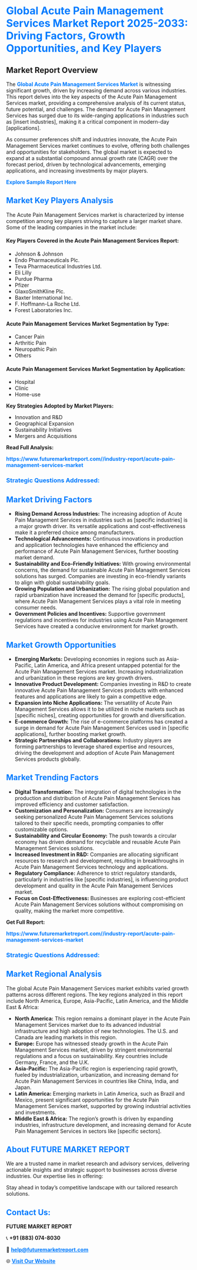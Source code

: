 <h1 style="color: #007BFF;">Global Acute Pain Management Services Market Report 2025-2033: Driving Factors, Growth Opportunities, and Key Players</h1>

<section id="overview">
<h2>Market Report Overview</h2>
<p>The <a href="https://www.futuremarketreport.com//industry-report/acute-pain-management-services-market" style="color: #007BFF; text-decoration: none;"><strong>Global Acute Pain Management Services Market</strong></a> is witnessing significant growth, driven by increasing demand across various industries. This report delves into the key aspects of the Acute Pain Management Services market, providing a comprehensive analysis of its current status, future potential, and challenges. The demand for Acute Pain Management Services has surged due to its wide-ranging applications in industries such as [insert industries], making it a critical component in modern-day [applications].</p>
<p>As consumer preferences shift and industries innovate, the Acute Pain Management Services market continues to evolve, offering both challenges and opportunities for stakeholders. The global market is expected to expand at a substantial compound annual growth rate (CAGR) over the forecast period, driven by technological advancements, emerging applications, and increasing investments by major players.</p>
</section>

<section id="overview">
<p><a href="https://www.futuremarketreport.com//request-sample/reportId=79927" style="color: #007BFF; text-decoration: none;"><strong>Explore Sample Report Here</strong></a></p>
</section>

<section id="key-players">
<h2 style="color: #007BFF;">Market Key Players Analysis</h2>
<p>The Acute Pain Management Services market is characterized by intense competition among key players striving to capture a larger market share. Some of the leading companies in the market include:</p>
<h4>Key Players Covered in the Acute Pain Management Services Report:</h4>
<ul><li>Johnson &amp; Johnson</li><li>Endo Pharmaceuticals Plc.</li><li>Teva Pharmaceutical Industries Ltd.</li><li>Eli Lilly</li><li>Purdue Pharma</li><li>Pfizer</li><li>GlaxoSmithKline Plc.</li><li>Baxter International Inc.</li><li>F. Hoffmann-La Roche Ltd.</li><li>Forest Laboratories Inc.</li></ul>
<h4>Acute Pain Management Services Market Segmentation by Type:</h4>
<ul><li>Cancer Pain</li><li>Arthritic Pain</li><li>Neuropathic Pain</li><li>Others</li></ul>

<h4>Acute Pain Management Services Market Segmentation by Application:</h4>
<ul><li>Hospital</li><li>Clinic</li><li>Home-use</li></ul>
<p><strong>Key Strategies Adopted by Market Players:</strong></p>
<ul>
<li>Innovation and R&D</li>
<li>Geographical Expansion</li>
<li>Sustainability Initiatives</li>
<li>Mergers and Acquisitions</li>
</ul>
</section>

<section>
<p><strong>Read Full Analysis: </strong></p><a href="https://www.futuremarketreport.com//industry-report/acute-pain-management-services-market" style="color: #007BFF; text-decoration: none;"><strong>https://www.futuremarketreport.com//industry-report/acute-pain-management-services-market</strong></a>
<h3 style="color: #007BFF;">Strategic Questions Addressed:</h3>
</section>

<section id="driving-factors">
<h2 style="color: #007BFF;">Market Driving Factors</h2>
<ul>
<li><strong>Rising Demand Across Industries:</strong> The increasing adoption of Acute Pain Management Services in industries such as [specific industries] is a major growth driver. Its versatile applications and cost-effectiveness make it a preferred choice among manufacturers.</li>
<li><strong>Technological Advancements:</strong> Continuous innovations in production and application technologies have enhanced the efficiency and performance of Acute Pain Management Services, further boosting market demand.</li>
<li><strong>Sustainability and Eco-Friendly Initiatives:</strong> With growing environmental concerns, the demand for sustainable Acute Pain Management Services solutions has surged. Companies are investing in eco-friendly variants to align with global sustainability goals.</li>
<li><strong>Growing Population and Urbanization:</strong> The rising global population and rapid urbanization have increased the demand for [specific products], where Acute Pain Management Services plays a vital role in meeting consumer needs.</li>
<li><strong>Government Policies and Incentives:</strong> Supportive government regulations and incentives for industries using Acute Pain Management Services have created a conducive environment for market growth.</li>
</ul>
</section>

<section id="growth-opportunities">
<h2 style="color: #007BFF;">Market Growth Opportunities</h2>
<ul>
<li><strong>Emerging Markets:</strong> Developing economies in regions such as Asia-Pacific, Latin America, and Africa present untapped potential for the Acute Pain Management Services market. Increasing industrialization and urbanization in these regions are key growth drivers.</li>
<li><strong>Innovative Product Development:</strong> Companies investing in R&D to create innovative Acute Pain Management Services products with enhanced features and applications are likely to gain a competitive edge.</li>
<li><strong>Expansion into Niche Applications:</strong> The versatility of Acute Pain Management Services allows it to be utilized in niche markets such as [specific niches], creating opportunities for growth and diversification.</li>
<li><strong>E-commerce Growth:</strong> The rise of e-commerce platforms has created a surge in demand for Acute Pain Management Services used in [specific applications], further boosting market growth.</li>
<li><strong>Strategic Partnerships and Collaborations:</strong> Industry players are forming partnerships to leverage shared expertise and resources, driving the development and adoption of Acute Pain Management Services products globally.</li>
</ul>
</section>

<section id="trending-factors">
<h2 style="color: #007BFF;">Market Trending Factors</h2>
<ul>
<li><strong>Digital Transformation:</strong> The integration of digital technologies in the production and distribution of Acute Pain Management Services has improved efficiency and customer satisfaction.</li>
<li><strong>Customization and Personalization:</strong> Consumers are increasingly seeking personalized Acute Pain Management Services solutions tailored to their specific needs, prompting companies to offer customizable options.</li>
<li><strong>Sustainability and Circular Economy:</strong> The push towards a circular economy has driven demand for recyclable and reusable Acute Pain Management Services solutions.</li>
<li><strong>Increased Investment in R&D:</strong> Companies are allocating significant resources to research and development, resulting in breakthroughs in Acute Pain Management Services technology and applications.</li>
<li><strong>Regulatory Compliance:</strong> Adherence to strict regulatory standards, particularly in industries like [specific industries], is influencing product development and quality in the Acute Pain Management Services market.</li>
<li><strong>Focus on Cost-Effectiveness:</strong> Businesses are exploring cost-efficient Acute Pain Management Services solutions without compromising on quality, making the market more competitive.</li>
</ul>
</section>

<section>
<p><strong>Get Full Report: </strong></p><a href="https://www.futuremarketreport.com//industry-report/acute-pain-management-services-market" style="color: #007BFF; text-decoration: none;"><strong>https://www.futuremarketreport.com//industry-report/acute-pain-management-services-market</strong></a>
<h3 style="color: #007BFF;">Strategic Questions Addressed:</h3>
</section>


<section id="regional-analysis">
<h2 style="color: #007BFF;">Market Regional Analysis</h2>
<p>The global Acute Pain Management Services market exhibits varied growth patterns across different regions. The key regions analyzed in this report include North America, Europe, Asia-Pacific, Latin America, and the Middle East & Africa:</p>
<ul>
<li><strong>North America:</strong> This region remains a dominant player in the Acute Pain Management Services market due to its advanced industrial infrastructure and high adoption of new technologies. The U.S. and Canada are leading markets in this region.</li>
<li><strong>Europe:</strong> Europe has witnessed steady growth in the Acute Pain Management Services market, driven by stringent environmental regulations and a focus on sustainability. Key countries include Germany, France, and the U.K.</li>
<li><strong>Asia-Pacific:</strong> The Asia-Pacific region is experiencing rapid growth, fueled by industrialization, urbanization, and increasing demand for Acute Pain Management Services in countries like China, India, and Japan.</li>
<li><strong>Latin America:</strong> Emerging markets in Latin America, such as Brazil and Mexico, present significant opportunities for the Acute Pain Management Services market, supported by growing industrial activities and investments.</li>
<li><strong>Middle East & Africa:</strong> The region’s growth is driven by expanding industries, infrastructure development, and increasing demand for Acute Pain Management Services in sectors like [specific sectors].</li>
</ul>
</section>

<footer>
<h2 style="color: #007BFF;">About FUTURE MARKET REPORT</h2>
<p>We are a trusted name in market research and advisory services, delivering actionable insights and strategic support to businesses across diverse industries. Our expertise lies in offering:</p>

<p>Stay ahead in today’s competitive landscape with our tailored research solutions.</p>

<h2 style="color: #007BFF;">Contact Us:</h2>
<p><strong>FUTURE MARKET REPORT</strong></p>
<p>📞 <strong>+91 (883) 074-8030</strong></p>
<p>📧 <strong><a href="mailto:help@futuremarketreport.com" style="color: #007BFF;">help@futuremarketreport.com</a></strong></p>
<p>🌐 <strong><a href="https://www.futuremarketreport.com/" style="color: #007BFF;">Visit Our Website</a></strong></p>
</footer>